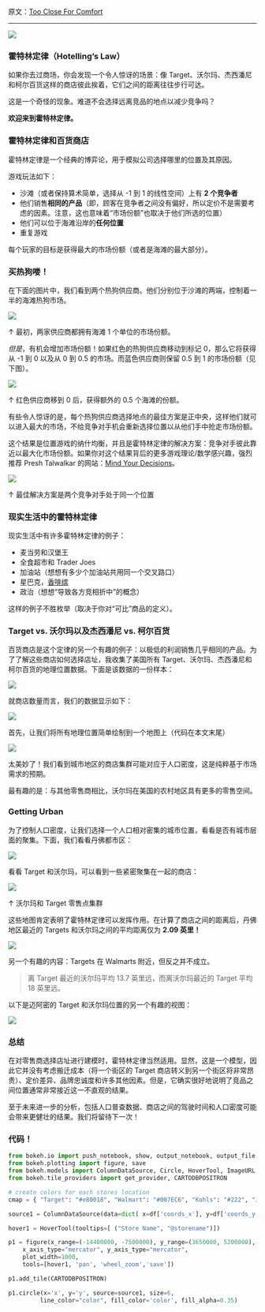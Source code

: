 原文：[Too Close For Comfort](https://towardsdatascience.com/too-close-for-comfort-57d58cec3740)

---

![](https://cdn-images-1.medium.com/max/800/0*fZIID4qRQYTf2jI0.png)

### 霍特林定律（Hotelling’s Law）

如果你去过商场，你会发现一个令人惊讶的场景：像 Target、沃尔玛、杰西潘尼和柯尔百货这样的商店彼此挨着，它们之间的距离往往步行可达。

这是一个奇怪的现象。难道不会选择远离竞品的地点以减少竞争吗？

**欢迎来到霍特林定律。**

### 霍特林定律和百货商店

霍特林定律是一个经典的博弈论，用于模拟公司选择哪里的位置及其原因。

游戏玩法如下：

  * 沙滩（或者保持算术简单，选择从 -1 到 1 的线性空间）上有 **2 个竞争者**
  * 他们销售**相同的产品**（即，顾客在竞争者之间没有偏好，所以定价不是需要考虑的因素。注意，这也意味着“市场份额”也取决于他们所选的位置）
  * 他们可以位于海滩沿岸的**任何位置**
  * 重复游戏

每个玩家的目标是获得最大的市场份额（或者是海滩的最大部分）。

### 买热狗喽！

在下面的图片中，我们看到两个热狗供应商。他们分别位于沙滩的两端，控制着一半的海滩热狗市场。

![](https://cdn-images-1.medium.com/max/800/0*CeTRPb00h4rHmyYl.png)

↑ 最初，两家供应商都拥有海滩 1 个单位的市场份额。

_但是_，有机会增加市场份额！如果红色的热狗供应商移动到标记 0，那么它将获得从 -1 到 0 以及从 0 到 0.5 的市场。而蓝色供应商则保留 0.5 到 1 的市场份额（见下图）。

![](https://cdn-images-1.medium.com/max/800/0*1CNdcLqEGvvTrg9t.png)

↑ 红色供应商移到 0 后，获得额外的 0.5 个海滩的份额。

有些令人惊讶的是，每个热狗供应商选择地点的最佳方案是正中央，这样他们就可以进入最大的市场，不给竞争对手机会重新选择位置以从他们手中抢走市场份额。

这个结果是位置游戏的纳什均衡，并且是霍特林定律的解决方案：竞争对手彼此靠近以最大化市场份额。如果你对这个结果背后的更多游戏理论/数学感兴趣，强烈推荐 Presh Talwalkar 的网站：[Mind Your Decisions](https://mindyourdecisions.com/blog/2012/10/23/why-are-mcdonalds-and-burger-king-usually-located-near-each-other-fast-food-location-game-theory/)。

![](https://cdn-images-1.medium.com/max/800/0*a7POQg_80lIFUkw6.png)

↑ 最佳解决方案是两个竞争对手处于同一个位置

### 现实生活中的霍特林定律

现实生活中有许多霍特林定律的例子：

  * 麦当劳和汉堡王
  * 全食超市和 Trader Joes
  * 加油站（想想有多少个加油站共用同一个交叉路口）
  * 星巴克，[香啡缤](https://zh.wikipedia.org/wiki/%E9%A6%99%E5%95%A1%E7%BC%A4)
  * 政治（想想“导致各方竞相折中”的概念）


这样的例子不胜枚举（取决于你对“可比”商品的定义）。

### Target vs. 沃尔玛以及杰西潘尼 vs. 柯尔百货

百货商店是这个定律的另一个有趣的例子：以极低的利润销售几乎相同的产品。为了了解这些商店如何选择店址，我收集了美国所有 Target、沃尔玛、杰西潘尼和柯尔百货的地理位置数据。下面是该数据的一份样本：

![](https://cdn-images-1.medium.com/max/800/1*V5uZYrwDIIrUbQuRlWozgA.png)

就商店数量而言，我们的数据显示如下：

![](https://cdn-images-1.medium.com/max/800/1*xj_VTSmSM3IxWiddQeM5Hg.png)

首先，让我们将所有地理位置简单绘制到一个地图上（代码在本文末尾）

![](https://cdn-images-1.medium.com/max/800/1*ByhKsBpd8wzsESAt3AL3eA.png)

太美妙了！我们看到城市地区的商店集群可能对应于人口密度，这是纯粹基于市场需求的预期。

最有趣的是：与其他零售商相比，沃尔玛在美国的农村地区具有更多的零售空间。

### Getting Urban

为了控制人口密度，让我们选择一个人口相对密集的城市位置，看看是否有城市层面的聚集。下面，我们看看丹佛都市区：

![](https://cdn-images-1.medium.com/max/800/1*5ALTwrjTUJy3IENpJVUXXA.png)

看看 Target 和沃尔玛，可以看到一些紧密聚集在一起的商店：

![](https://cdn-images-1.medium.com/max/800/0*LWLF-WMlcWYFVKCs.png)

↑ 沃尔玛和 Target 零售点集群

这些地图肯定表明了霍特林定律可以发挥作用。在计算了商店之间的距离后，丹佛地区最近的 Targets 和沃尔玛之间的平均距离仅为 **2.09 英里！**

![](https://cdn-images-1.medium.com/max/800/1*vtW20n9QrRT-7CSSHmNqxw.png)

另一个有趣的内容：Targets 在 Walmarts 附近，但反之并不成立。

> 离 Target 最近的沃尔玛平均 13.7 英里远，而离沃尔玛最近的 Target 平均 18 英里远。

以下是迈阿密的 Target 和沃尔玛位置的另一个有趣的视图：

![](https://cdn-images-1.medium.com/max/800/1*-XlR2H-aGTFy6GFAhX8BDw.png)

### 总结

在对零售商选择店址进行建模时，霍特林定律当然适用。显然，这是一个模型，因此它并没有考虑搬迁成本（将一个街区的 Target 商店转义到另一个街区将非常昂贵）、定价差异、品牌忠诚度和许多其他因素。但是，它确实很好地说明了竞品之间位置通常非常接近这一不直观的结果。

至于未来进一步的分析，包括人口普查数据、商店之间的驾驶时间和人口密度可能会带来更健壮的结果。我们将留待下一次！

### 代码！

```py
from bokeh.io import push_notebook, show, output_notebook, output_file
from bokeh.plotting import figure, save
from bokeh.models import ColumnDataSource, Circle, HoverTool, ImageURL
from bokeh.tile_providers import get_provider, CARTODBPOSITRON

# create colors for each stores location
cmap = { "Target": "#e80018", "Walmart": "#007EC6", "Kohls": "#222", "JCPenney": "#38934c",}

source1 = ColumnDataSource(data=dict( x=df['coords_x'], y=df['coords_y'], storename=df['store'], color=[cmap[x] for x in df.store]))

hover1 = HoverTool(tooltips=[ ("Store Name", "@storename")])

p1 = figure(x_range=(-14400000, -7500000), y_range=(3650000, 5200000),
    x_axis_type="mercator", y_axis_type="mercator",
    plot_width=1000,
    tools=[hover1, 'pan', 'wheel_zoom','save'])

p1.add_tile(CARTODBPOSITRON)

p1.circle(x='x', y='y', source=source1, size=6,
         line_color="color", fill_color='color', fill_alpha=0.35)
```

